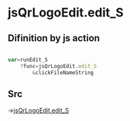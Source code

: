# jsQrLogoEdit.edit_S

## Difinition by js action

```js.js

var=runEdit_S
	?func=jsQrLogoEdit.edit_S
		&clickFileNameString
```

## Src

->[jsQrLogoEdit.edit_S](https://github.com/puutaro/CommandClick/blob/master/app/src/main/java/com/puutaro/commandclick/fragment_lib/terminal_fragment/js_interface/qr/JsQrLogoEdit.kt#L32)


